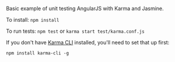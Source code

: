 Basic example of unit testing AngularJS with Karma and Jasmine.

To install: `npm install`

To run tests: `npm test` or `karma start test/karma.conf.js`

If you don't have [Karma CLI](https://www.npmjs.com/package/karma-cli) installed, you'll need to set that up first: 

`npm install karma-cli -g`